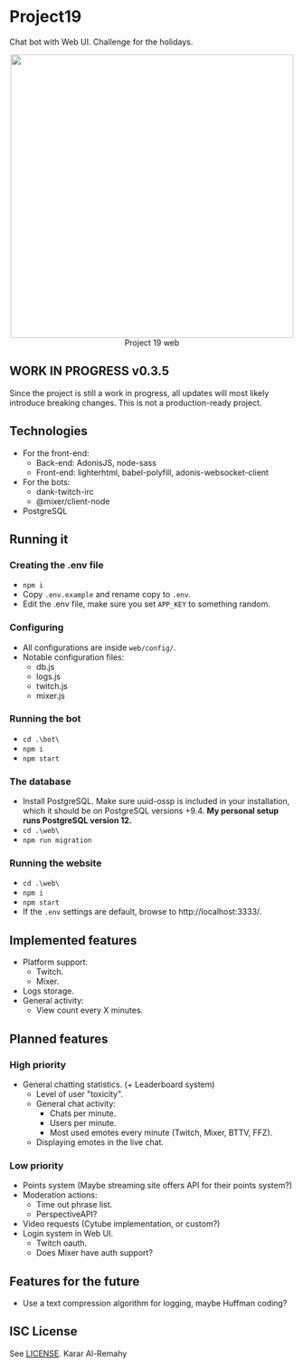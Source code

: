 # Project19
Chat bot with Web UI. Challenge for the holidays.

<p align="center">
  <img height="500" src="https://i.imgur.com/W7W7T8J.png">
  <br>Project 19 web
</p>

## WORK IN PROGRESS v0.3.5
Since the project is still a work in progress, all updates will most likely introduce breaking changes. This is not a production-ready project.

## Technologies
  * For the front-end:
    * Back-end: AdonisJS, node-sass
    * Front-end: lighterhtml, babel-polyfill, adonis-websocket-client
  * For the bots:
    * dank-twitch-irc
    * @mixer/client-node
  * PostgreSQL

## Running it
### Creating the .env file
  * `npm i`
  * Copy `.env.example` and rename copy to `.env`.
  * Edit the .env file, make sure you set `APP_KEY` to something random.
### Configuring
  * All configurations are inside `web/config/`.
  * Notable configuration files:
    * db.js
    * logs.js
    * twitch.js
    * mixer.js
### Running the bot
  * `cd .\bot\`
  * `npm i`
  * `npm start`
### The database
  * Install PostgreSQL. Make sure uuid-ossp is included in your installation, which it should be on PostgreSQL versions +9.4. **My personal setup runs PostgreSQL version 12.**
  * `cd .\web\`
  * `npm run migration`
### Running the website
  * `cd .\web\`
  * `npm i`
  * `npm start`
  * If the `.env` settings are default, browse to http://localhost:3333/.

## Implemented features
  * Platform support:
    * Twitch.
    * Mixer.
  * Logs storage.
  * General activity:
    * View count every X minutes.

## Planned features
### High priority
  * General chatting statistics. (+ Leaderboard system)
    * Level of user "toxicity".
    * General chat activity:
      * Chats per minute.
      * Users per minute.
      * Most used emotes every minute (Twitch, Mixer, BTTV, FFZ).
    * Displaying emotes in the live chat.
### Low priority
  * Points system (Maybe streaming site offers API for their points system?)
  * Moderation actions:
    * Time out phrase list.
    * PerspectiveAPI?
  * Video requests (Cytube implementation, or custom?)
  * Login system in Web UI.
    * Twitch oauth.
    * Does Mixer have auth support?

## Features for the future
  * Use a text compression algorithm for logging, maybe Huffman coding?

## ISC License
See [LICENSE](LICENSE). Karar Al-Remahy
